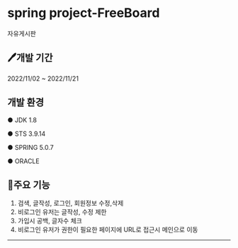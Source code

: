 # spring project-FreeBoard
자유게시판
## 🖊개발 기간
2022/11/02 ~ 2022/11/21
## 개발 환경
● JDK 1.8

● STS 3.9.14

● SPRING 5.0.7

● ORACLE
## 📄주요 기능
1. 검색, 글작성, 로그인, 회원정보 수정,삭제
2. 비로그인 유저는 글작성, 수정 제한
3. 가입시 공백, 글자수 체크
4. 비로그인 유저가 권한이 필요한 페이지에 URL로 접근시 메인으로 이동
---
